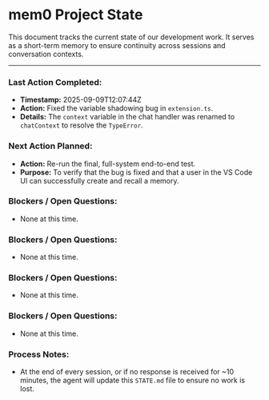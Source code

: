 # mem0 Project State

This document tracks the current state of our development work. It serves as a short-term memory to ensure continuity across sessions and conversation contexts.

---

### Last Action Completed:

*   **Timestamp:** 2025-09-09T12:07:44Z
*   **Action:** Fixed the variable shadowing bug in `extension.ts`.
*   **Details:** The `context` variable in the chat handler was renamed to `chatContext` to resolve the `TypeError`.

### Next Action Planned:

*   **Action:** Re-run the final, full-system end-to-end test.
*   **Purpose:** To verify that the bug is fixed and that a user in the VS Code UI can successfully create and recall a memory.

### Blockers / Open Questions:

*   None at this time.

### Blockers / Open Questions:

*   None at this time.

### Blockers / Open Questions:

*   None at this time.

### Blockers / Open Questions:

*   None at this time.

### Process Notes:

*   At the end of every session, or if no response is received for ~10 minutes, the agent will update this `STATE.md` file to ensure no work is lost.

